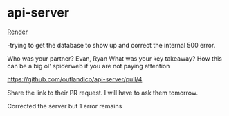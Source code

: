 # api-server

[Render](https://basic-express-server-smiv.onrender.com)

-trying to get the database to show up and correct the internal 500 error.

Who was your partner? Evan, Ryan
What was your key takeaway? How this can be a big ol' spiderweb if you are not paying attention

https://github.com/outlandico/api-server/pull/4

Share the link to their PR request. I will have to ask them tomorrow.

Corrected the
server but
1 error remains
